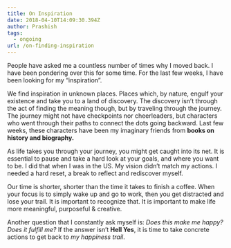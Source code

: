 ```yaml
---
title: On Inspiration
date: 2018-04-10T14:09:30.394Z
author: Prashish
tags:
  - ongoing
url: /on-finding-inspiration
---
```

People have asked me a countless number of times why I moved back. I have been pondering over this for some time. For the last few weeks, I have been looking for my “inspiration”.

We find inspiration in unknown places. Places which, by nature, engulf your existence and take you to a land of discovery. The discovery isn’t through the act of finding the meaning though, but by traveling through the journey. The journey might not have checkpoints nor cheerleaders, but characters who went through their paths to connect the dots going backward. Last few weeks, these characters have been my imaginary friends from **books on history and biography.**

As life takes you through your journey, you might get caught into its net. It is essential to pause and take a hard look at your goals, and where you want to be. I did that when I was in the US. My vision didn’t match my actions. I needed a hard reset, a break to reflect and rediscover myself.

Our time is shorter, shorter than the time it takes to finish a coffee. When your focus is to simply wake up and go to work, then you get distracted and lose your trail. It is important to recognize that. It is important to make life more meaningful, purposeful & creative.

Another question that I constantly ask myself is: _Does this make me happy?_ _Does it fulfill me?_ If the answer isn’t **Hell Yes**, it is time to take concrete actions to get back to _my happiness trail_.
